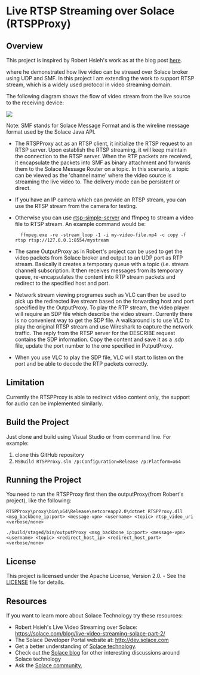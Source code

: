 # Live RTSP Streaming over Solace (RTSPProxy)
## Overview

This project is inspired by Robert Hsieh's work as at the blog post [here](https://solace.com/blog/use-cases/live-video-streaming-solace-part-2).  

where he demonstrated how live video can be streaed over Solace broker using UDP and SMF. In this project I am extending the work to support RTSP stream, which is a widely used protocol in video streaming domain.

The following diagram shows the flow of video stream from the live source to the receiving device:

![](https://github.com/yangsen207/RTSPProxy/master/resources/Diagrams.png)

Note: SMF stands for Solace Message Format and is the wireline message format used by the Solace Java API.

- The RTSPProxy act as an RTSP client, it initialize the RTSP request to an RTSP server. Upon establish the RTSP streaming, it will keep maintain the connection to the RTSP server. When the RTP packets are received, it encapsulate the packets into SMF as binary attachment and forwards them to the Solace Message Router on a topic.  In this scenario, a topic can be viewed as the 'channel name' where the video source is streaming the live video to. The delivery mode can be persistent or direct.

- If you have an IP camera which can provide an RTSP stream, you can use the RTSP stream from the camera for testing.
- Otherwise you can use [rtsp-simple-server](https://github.com/aler9/rtsp-simple-server) and ffmpeg to stream a video file to RTSP stream. An example command would be:

        ffmpeg.exe -re -stream_loop -1 -i my-video-file.mp4 -c copy -f rtsp rtsp://127.0.0.1:8554/mystream

- The same OutputProxy as in Robert's project can be used to get the video packets from Solace broker and output to an UDP port as RTP stream. Basically it creates a temporary queue with a topic (i.e. stream channel) subscription.  It then receives messages 
from its temporary queue, re-encapsulates the content into RTP stream packets and redirect to the specified host and port.

- Network stream viewing programes such as VLC can then be used to pick up the redirected live stream based on the
forwarding host and port specified by the OutputProxy.  To play the RTP stream, the video player will require an SDP file which describe the video stream. Currently there is no convenient way to get the SDP file. A walkaround is to use VLC to play the original RTSP stream and use Wireshark to capture the network traffic. The reply from the RTSP server for the DESCRIBE request contains the SDP information. Copy the content and save it as a .sdp file, update the port number to the one specified in PutputProxy.
- When you use VLC to play the SDP file, VLC will start to listen on the port and be able to decode the RTP packets correctly.

## Limitation
Currently the RTSPProxy is able to redirect video content only, the support for audio can be implemented similarly.


## Build the Project

Just clone and build using Visual Studio or from command line. For example:

  1. clone this GitHub repository
  1. `MSBuild RTSPProxy.sln /p:Configuration=Release /p:Platform=x64`


## Running the Project

You need to run the RTSPProxy first then the outputProxy(from Robert's project), like the following:

    RTSPProxy\proxy\bin\x64\Release\netcoreapp2.0\dotnet RTSPProxy.dll <msg_backbone_ip:port> <message-vpn> <username> <topic> rtsp_video_uri <verbose/none>

    ./build/staged/bin/outputProxy <msg_backbone_ip:port> <message-vpn> <username> <topic> <redirect_host_ip> <redirect_host_port> <verbose/none>


## License

This project is licensed under the Apache License, Version 2.0. - See the [LICENSE](LICENSE) file for details.


## Resources

If you want to learn more about Solace Technology try these resources:

- Robert Hsieh's Live Video Streaming over Solace: https://solace.com/blog/live-video-streaming-solace-part-2/
- The Solace Developer Portal website at: http://dev.solace.com
- Get a better understanding of [Solace technology](http://dev.solace.com/tech/).
- Check out the [Solace blog](http://dev.solace.com/blog/) for other interesting discussions around Solace technology
- Ask the [Solace community.](http://dev.solace.com/community/)
